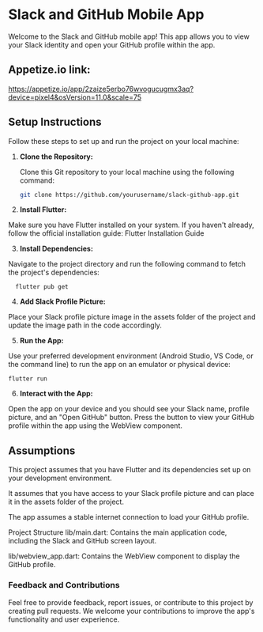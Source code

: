 # Slack and GitHub Mobile App

Welcome to the Slack and GitHub mobile app! This app allows you to view your Slack identity and open your GitHub profile within the app.

## Appetize.io link:
 https://appetize.io/app/2zaize5erbo76wvogucugmx3aq?device=pixel4&osVersion=11.0&scale=75 

## Setup Instructions

Follow these steps to set up and run the project on your local machine:

1. **Clone the Repository:**

   Clone this Git repository to your local machine using the following command:

   ```bash
   git clone https://github.com/yourusername/slack-github-app.git


2. **Install Flutter:**

Make sure you have Flutter installed on your system. If you haven't already, follow the official installation guide: Flutter Installation Guide

3.  **Install Dependencies:**

Navigate to the project directory and run the following command to fetch the project's dependencies:

    
      flutter pub get
4. **Add Slack Profile Picture:**

Place your Slack profile picture image in the assets folder of the project and update the image path in the code accordingly.

5. **Run the App:**

Use your preferred development environment (Android Studio, VS Code, or the command line) to run the app on an emulator or physical device:


    flutter run
6. **Interact with the App:**

Open the app on your device and you should see your Slack name, profile picture, and an "Open GitHub" button. Press the button to view your GitHub profile within the app using the WebView component.

## Assumptions
This project assumes that you have Flutter and its dependencies set up on your development environment.

It assumes that you have access to your Slack profile picture and can place it in the assets folder of the project.

The app assumes a stable internet connection to load your GitHub profile.

Project Structure
lib/main.dart: Contains the main application code, including the Slack and GitHub screen layout.

lib/webview_app.dart: Contains the WebView component to display the GitHub profile.

### Feedback and Contributions
Feel free to provide feedback, report issues, or contribute to this project by creating pull requests. We welcome your contributions to improve the app's functionality and user experience.








